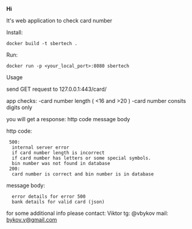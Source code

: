**Hi**

It's web application to check card number

Install:

```
docker build -t sbertech .
```
Run:
```
docker run -p <your_local_port>:8080 sbertech 
```

Usage

send GET request to 127.0.0.1:443/card/<card number>

app checks:
-card number length ( <16 and >20 )
-card number consits digits only

you will get a response:
 http code
 message body

http code:
``` 
 500:
  internal server error
  if card number length is incorrect
  if card number has letters or some special symbols.
  bin number was not found in database
 200:
  card number is correct and bin number is in database
```

message body:
```
  error details for error 500
  bank details for valid card (json)
```

for some additional info please contact:
 Viktor
 tg: @vbykov
 mail: bykov.v@gmail.com
